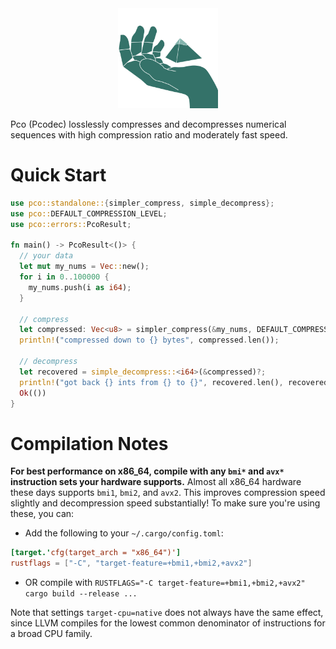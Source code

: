 <div style="text-align:center">
  <img alt="Pco logo: a pico-scale, compressed version of the Pyramid of Khafre in the palm of your hand" src="https://raw.githubusercontent.com/mwlon/pcodec/cac902e714077426d915f4fc397508b187c72380/images/logo.svg" width="160px">
</div>

Pco (Pcodec) losslessly compresses and decompresses numerical sequences with
high compression ratio and moderately fast speed.

# Quick Start

```rust
use pco::standalone::{simpler_compress, simple_decompress};
use pco::DEFAULT_COMPRESSION_LEVEL;
use pco::errors::PcoResult;

fn main() -> PcoResult<()> {
  // your data
  let mut my_nums = Vec::new();
  for i in 0..100000 {
    my_nums.push(i as i64);
  }

  // compress
  let compressed: Vec<u8> = simpler_compress(&my_nums, DEFAULT_COMPRESSION_LEVEL)?;
  println!("compressed down to {} bytes", compressed.len());

  // decompress
  let recovered = simple_decompress::<i64>(&compressed)?;
  println!("got back {} ints from {} to {}", recovered.len(), recovered[0], recovered.last().unwrap());
  Ok(())
}
```

# Compilation Notes

**For best performance on x86_64, compile with any `bmi*` and `avx*` instruction sets your hardware supports.**
Almost all x86_64 hardware these days supports `bmi1`, `bmi2`, and `avx2`.
This improves compression speed slightly and decompression speed substantially!
To make sure you're using these, you can:

* Add the following to your `~/.cargo/config.toml`:
```toml
[target.'cfg(target_arch = "x86_64")']
rustflags = ["-C", "target-feature=+bmi1,+bmi2,+avx2"]
```
* OR compile with `RUSTFLAGS="-C target-feature=+bmi1,+bmi2,+avx2" cargo build --release ...`

Note that settings `target-cpu=native` does not always have the same effect,
since LLVM compiles for the lowest common denominator of instructions for a
broad CPU family.

